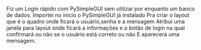 Fiz um Login rápido com PySimpleGUI sem utilizar por enquanto um banco de dados.
Importei no início o PySimpleGUI já instalado
Pra criar o layout que é o quadro onde ficará o usuário,senha e a mensagem
Atribui uma janela para layout onde ficará a informações e o botão de login na qual confirmará ou não se o 
usuário está correto ou não
E aparecerá uma mensagem.
